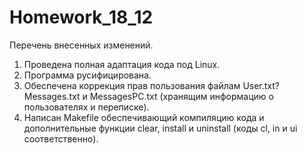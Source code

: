 # Homework_18_12
Перечень внесенных изменений.

1)	Проведена полная адаптация кода под Linux.
2)	Программа русифицирована.
3)	Обеспечена коррекция прав пользования файлам User.txt? Messages.txt и MessagesPC.txt (хранящим информацию о пользователях и переписке).
4)	Написан Makefile обеспечивающий компиляцию кода и дополнительные функции clear, install и uninstall (коды cl, in и ui соответственно). 
